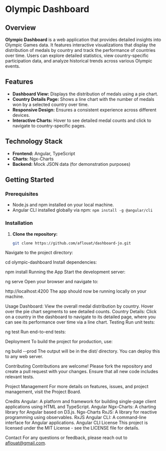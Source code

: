 # Olympic Dashboard

## Overview

**Olympic Dashboard** is a web application that provides detailed insights into Olympic Games data. It features interactive visualizations that display the distribution of medals by country and track the performance of countries over time. Users can explore detailed statistics, view country-specific participation data, and analyze historical trends across various Olympic events.

## Features

- **Dashboard View:** Displays the distribution of medals using a pie chart.
- **Country Details Page:** Shows a line chart with the number of medals won by a selected country over time.
- **Responsive Design:** Ensures a consistent experience across different devices.
- **Interactive Charts:** Hover to see detailed medal counts and click to navigate to country-specific pages.

## Technology Stack

- **Frontend:** Angular, TypeScript
- **Charts:** Ngx-Charts
- **Backend:** Mock JSON data (for demonstration purposes)

## Getting Started

### Prerequisites

- Node.js and npm installed on your local machine.
- Angular CLI installed globally via npm: `npm install -g @angular/cli`

### Installation

1. **Clone the repository:**
   ```bash
   git clone https://github.com/aflouat/dashboard-jo.git
Navigate to the project directory:

cd olympic-dashboard
Install dependencies:

npm install
Running the App
Start the development server:

ng serve
Open your browser and navigate to:

http://localhost:4200
The app should now be running locally on your machine.

Usage
Dashboard: View the overall medal distribution by country. Hover over the pie chart segments to see detailed counts.
Country Details: Click on a country in the dashboard to navigate to its detailed page, where you can see its performance over time via a line chart.
Testing
Run unit tests:

ng test
Run end-to-end tests:

Deployment
To build the project for production, use:

ng build --prod
The output will be in the dist/ directory. You can deploy this to any web server.

Contributing
Contributions are welcome! Please fork the repository and create a pull request with your changes. Ensure that all new code includes relevant tests.

Project Management
For more details on features, issues, and project management, visit the Project Board.

Credits
Angular: A platform and framework for building single-page client applications using HTML and TypeScript. Angular
Ngx-Charts: A charting library for Angular based on D3.js. Ngx-Charts
RxJS: A library for reactive programming using observables. RxJS
Angular CLI: A command-line interface for Angular applications. Angular CLI
License
This project is licensed under the MIT License - see the LICENSE file for details.

Contact
For any questions or feedback, please reach out to aflouat@gmail.com.
